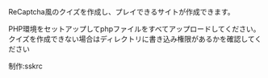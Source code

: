 ReCaptcha風のクイズを作成し、プレイできるサイトが作成できます。

PHP環境をセットアップしてphpファイルをすべてアップロードしてください。
クイズを作成できない場合はディレクトリに書き込み権限があるかを確認してください




制作:sskrc
